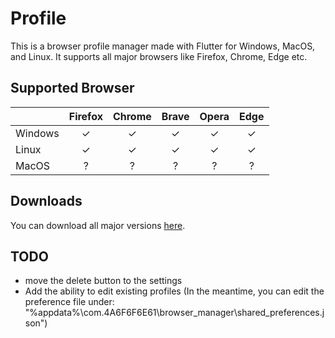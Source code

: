 # Profile

This is a browser profile manager made with Flutter for Windows, MacOS, and Linux.
It supports all major browsers like Firefox, Chrome, Edge etc.

## Supported Browser

|        | Firefox | Chrome | Brave | Opera | Edge
|--------|:-------:|:------:|:-----:|:-----:|:----:
|Windows | ✓      | ✓     | ✓    | ✓    | ✓
|Linux   | ✓      | ✓     | ✓    | ✓    | ✓
|MacOS   | ?       | ?      | ?     | ?     | ?

## Downloads

You can download all major versions [here](https://github.com/4A6F6F6E61/profile/releases).

## TODO

- move the delete button to the settings
- Add the ability to edit existing profiles (In the meantime, you can edit the preference file under: "%appdata%\com.4A6F6F6E61\browser_manager\shared_preferences.json")
